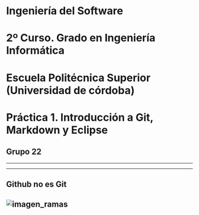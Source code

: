 # Ingeniería del Software
# 2º Curso. Grado en Ingeniería Informática
# Escuela Politécnica Superior (Universidad de córdoba)
# Práctica 1. Introducción a Git, Markdown y Eclipse
## Grupo 22

---
---

## Github no es Git

![imagen_ramas](https://i.imgur.com/3B1kzDL.png)
---
